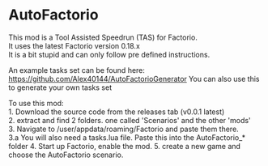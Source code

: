 # AutoFactorio

This mod is a Tool Assisted Speedrun (TAS) for Factorio.  
It uses the latest Factorio version 0.18.x  
It is a bit stupid and can only follow pre defined instructions.

An example tasks set can be found here:
https://github.com/Alex40144/AutoFactorioGenerator
You can also use this to generate your own tasks set


To use this mod:  
			1. Download the source code from the releases tab (v0.0.1 latest)  
			2. extract and find 2 folders. one called 'Scenarios' and the other 'mods'  
			3. Navigate to /user/appdata/roaming/Factorio and paste them there.  
			3.a You will also need a tasks.lua file. Paste this into the AutoFactorio_* folder
			4. Start up Factorio, enable the mod.
			5. create a new game and choose the AutoFactorio scenario.  
